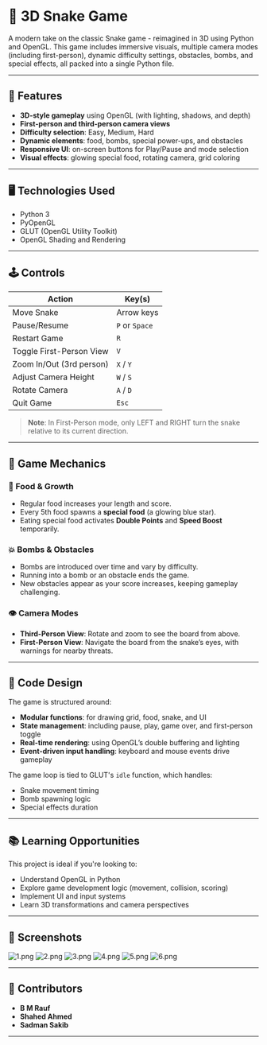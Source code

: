 # 🐍 3D Snake Game

A modern take on the classic Snake game - reimagined in 3D using Python and OpenGL. This game includes immersive visuals, multiple camera modes (including first-person), dynamic difficulty settings, obstacles, bombs, and special effects, all packed into a single Python file.

---

## 🎯 Features

* **3D-style gameplay** using OpenGL (with lighting, shadows, and depth)
* **First-person and third-person camera views**
* **Difficulty selection**: Easy, Medium, Hard
* **Dynamic elements**: food, bombs, special power-ups, and obstacles
* **Responsive UI**: on-screen buttons for Play/Pause and mode selection
* **Visual effects**: glowing special food, rotating camera, grid coloring

---

## 🖥️ Technologies Used

* Python 3
* PyOpenGL
* GLUT (OpenGL Utility Toolkit)
* OpenGL Shading and Rendering

---

## 🕹️ Controls

| Action                   | Key(s)         |
| ------------------------ | -------------- |
| Move Snake               | Arrow keys     |
| Pause/Resume             | `P` or `Space` |
| Restart Game             | `R`            |
| Toggle First-Person View | `V`            |
| Zoom In/Out (3rd person) | `X` / `Y`      |
| Adjust Camera Height     | `W` / `S`      |
| Rotate Camera            | `A` / `D`      |
| Quit Game                | `Esc`          |

> **Note**: In First-Person mode, only LEFT and RIGHT turn the snake relative to its current direction.

---

## 🧠 Game Mechanics

### 🍎 Food & Growth

* Regular food increases your length and score.
* Every 5th food spawns a **special food** (a glowing blue star).
* Eating special food activates **Double Points** and **Speed Boost** temporarily.

### 💥 Bombs & Obstacles

* Bombs are introduced over time and vary by difficulty.
* Running into a bomb or an obstacle ends the game.
* New obstacles appear as your score increases, keeping gameplay challenging.

### 👁️ Camera Modes

* **Third-Person View**: Rotate and zoom to see the board from above.
* **First-Person View**: Navigate the board from the snake’s eyes, with warnings for nearby threats.

---

## 📐 Code Design

The game is structured around:

* **Modular functions**: for drawing grid, food, snake, and UI
* **State management**: including pause, play, game over, and first-person toggle
* **Real-time rendering**: using OpenGL’s double buffering and lighting
* **Event-driven input handling**: keyboard and mouse events drive gameplay

The game loop is tied to GLUT's `idle` function, which handles:

* Snake movement timing
* Bomb spawning logic
* Special effects duration

---

## 📚 Learning Opportunities

This project is ideal if you're looking to:

* Understand OpenGL in Python
* Explore game development logic (movement, collision, scoring)
* Implement UI and input systems
* Learn 3D transformations and camera perspectives

---

## 📸 Screenshots

![1.png](screenshot/1.png)
![2.png](screenshot/2.png)
![3.png](screenshot/3.png)
![4.png](screenshot/4.png)
![5.png](screenshot/5.png)
![6.png](screenshot/6.png)

---

## 👥 Contributors

- **B M Rauf**
- **Shahed Ahmed**
- **Sadman Sakib**

---
